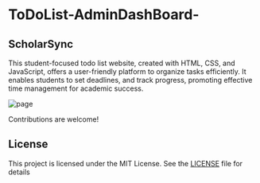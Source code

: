 # ToDoList-AdminDashBoard-
 
 ## ScholarSync

 This student-focused todo list website, created with HTML, CSS, and JavaScript, offers a user-friendly platform to organize tasks efficiently. 
 It enables students to set deadlines, and track progress, promoting effective time management for academic success.



 ![page](https://github.com/prathibharani057/ToDoList-AdminDashBoard-/assets/118717617/b6e0effd-c246-4a93-bdc6-7b204a6ac4f9)


Contributions are welcome!

## License

This project is licensed under the MIT License. See the [LICENSE](LICENSE) file for details
